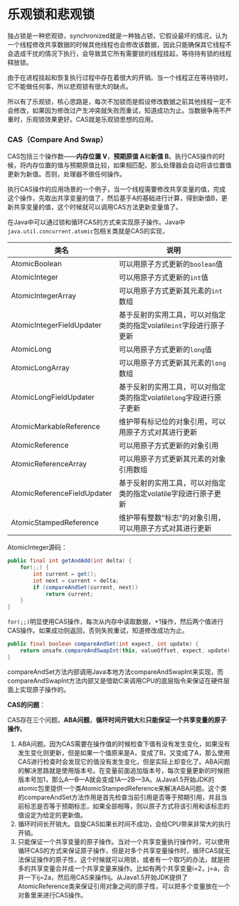 # 乐观锁和悲观锁

独占锁是一种悲观锁，synchronized就是一种独占锁，它假设最坏的情况，认为一个线程修改共享数据的时候其他线程也会修改该数据，因此只能确保其它线程不会造成干扰的情况下执行，会导致其它所有需要锁的线程挂起，等待持有锁的线程释放锁。

由于在进程挂起和恢复执行过程中存在着很大的开销。当一个线程正在等待锁时，它不能做任何事，所以悲观锁有很大的缺点。

所以有了乐观锁，核心思路是，每次不加锁而是假设修改数据之前其他线程一定不会修改，如果因为修改过产生冲突就失败而重试，知道成功为止。当数据争用不严重时，乐观锁效果更好。CAS就是乐观锁思想的应用。

### CAS（Compare And Swap）

CAS包括三个操作数——**内存位置 V**，**预期原值 A**和**新值 B**。执行CAS操作的时候，将内存位置的值与预期原值比较，如果相匹配，那么处理器会自动将该位置值更新为新值。否则，处理器不做任何操作。

执行CAS操作的应用场景的一个例子，当一个线程需要修改共享变量的值，完成这个操作，先取出共享变量的值了，然后基于A的基础进行计算，得到新值B，更新共享变量的值，这个时候就可以调用CAS方法更新变量值了。

在Java中可以通过锁和循环CAS的方式来实现原子操作。Java中`java.util.concurrent.atomic`包相关类就是CAS的实现，

| 类名                        | 说明                                                         |
| --------------------------- | ------------------------------------------------------------ |
| AtomicBoolean               | 可以用原子方式更新的`boolean`值                              |
| AtomicInteger               | 可以用原子方式更新的`int`值                                  |
| AtomicIntegerArray          | 可以用原子方式更新其元素的`int`数组                          |
| AtomicIntegerFieldUpdater   | 基于反射的实用工具，可以对指定类的指定volatile`int`字段进行原子更新 |
| AtomicLong                  | 可以用原子方式更新的`long`值                                 |
| AtomicLongArray             | 可以用原子方式更新其元素的`long`数组                         |
| AtomicLongFieldUpdater      | 基于反射的实用工具，可以对指定类的指定volatile`long`字段进行原子更新 |
| AtomicMarkableReference     | 维护带有标记位的对象引用，可以用原子方式对其进行更新         |
| AtomicReference             | 可以用原子方式更新的对象引用                                 |
| AtomicReferenceArray        | 可以用原子方式更新其元素的对象引用数组                       |
| AtomicReferenceFieldUpdater | 基于反射的实用工具，可以对指定类的指定volatile字段进行原子更新 |
| AtomicStampedReference      | 维护带有整数“标志”的对象引用，可以用原子方式对其进行更新     |

AtomicInteger源码：

```java
public final int getAndAdd(int delta) {
	for(;;) {
        int current = get();
        int next = current + delta;
        if (compareAndSet(current, next))
        	return current;
    }
}
```

`for(;;)`明显使用CAS操作，每次从内存中读取数据，+1操作，然后两个值进行CAS操作。如果成功则返回，否则失败重试，知道修改成功为止。

```java
public final boolean compareAndSet(int expect, int update) {
	return unsafe.compareAndSwapInt(this, valueOffset, expect, update);
}
```

compareAndSet方法内部调用Java本地方法compareAndSwapInt来实现，而compareAndSwapInt方法内部又是借助C来调用CPU的底层指令来保证在硬件层面上实现原子操作的。

**CAS的问题**：

CAS存在三个问题。**ABA问题**，**循环时间开销大**和**只能保证一个共享变量的原子操作**。

1. ABA问题。因为CAS需要在操作值的时候检查下值有没有发生变化，如果没有发生变化则更新，但是如果一个值原来是A，变成了B，又变成了A，那么使用CAS进行检查时会发现它的值没有发生变化，但是实际上却变化了。ABA问题的解决思路就是使用版本号。在变量前面追加版本号，每次变量更新的时候把版本号加1，那么A—B—A就会变成1A—2B—3A。从Java1.5开始JDK的atomic包里提供一个类AtomicStampedReference来解决ABA问题。这个类的compareAndSet方法作用是首先检查当前引用是否等于预期引用，并且当前标志是否等于预期标志，如果全部相等，则以原子方式将该引用和该标志的值设定为给定的更新值。
2. 循环时间长开销大。自旋CAS如果长时间不成功，会给CPU带来非常大的执行开销。
3. 只能保证一个共享变量的原子操作。当对一个共享变量执行操作时，可以使用循环CAS的方式来保证原子操作，但是对多个共享变量操作时，循环CAS就无法保证操作的原子性，这个时候就可以用锁，或者有一个取巧的办法，就是把多的共享变量合并成一个共享变量来操作。比如有两个共享变量i=2，j=a，合并一下ij=2a，然后用CAS来操作ij。从Java1.5开始JDK提供了AtomicReference类来保证引用对象之间的原子性，可以把多个变量放在一个对象里来进行CAS操作。